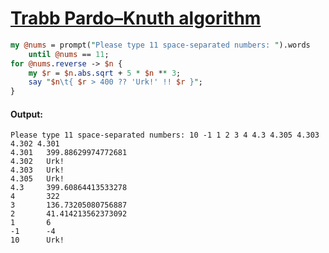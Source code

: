 [1]: http://rosettacode.org/wiki/Trabb_Pardo–Knuth_algorithm

# [Trabb Pardo–Knuth algorithm][1]

```perl
my @nums = prompt("Please type 11 space-separated numbers: ").words
    until @nums == 11;
for @nums.reverse -> $n {
    my $r = $n.abs.sqrt + 5 * $n ** 3;
    say "$n\t{ $r > 400 ?? 'Urk!' !! $r }";
}
```

#### Output:
```
Please type 11 space-separated numbers: 10 -1 1 2 3 4 4.3 4.305 4.303 4.302 4.301
4.301   399.88629974772681
4.302   Urk!
4.303   Urk!
4.305   Urk!
4.3     399.60864413533278
4       322
3       136.73205080756887
2       41.414213562373092
1       6
-1      -4
10      Urk!
```